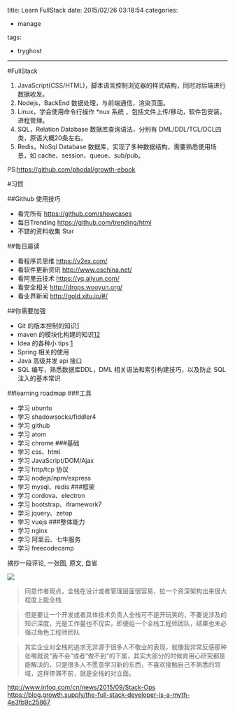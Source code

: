 title: Learn FullStack
date: 2015/02/26 03:18:54
categories:

 - manage 


tags:

- tryghost

---

#FullStack

   1. JavaScript(CSS/HTML)，脚本语言控制浏览器的样式结构，同时对后端进行数据收发。
   2. Nodejs，BackEnd 数据处理，与前端通信，渲染页面。
   3. Linux，学会使用命令行操作 *nux 系统 ，包括文件上传/移动，软件包安装，进程管理。
   4. SQL，Relation Database 数据库查询语法，分别有 DML/DDL/TCL/DCL四类，原语大概20条左右。
   5. Redis，NoSql Database 数据库，实现了多种数据结构，需要熟悉使用场景，如 cache、session、queue、sub/pub。

PS:https://github.com/phodal/growth-ebook
    

#习惯
 
##Github 使用技巧

 * 看完所有 https://github.com/showcases
 * 每日Trending https://github.com/trending/html
 * 不错的资料收集 Star

##每日晨读

 * 看程序员思维 https://v2ex.com/
 * 看软件更新资讯 http://www.oschina.net/
 * 看阿里云技术 https://yq.aliyun.com/
 * 看安全相关 http://drops.wooyun.org/
 * 看业界新闻 http://gold.xitu.io/#/
 
##你需要加强

 * Git 的版本控制的知识[1](https://github.com/oldratlee/translations/tree/master/git-workflows-and-tutorials)
 * maven 的模块化构建的知识[1](http://wiki.jikexueyuan.com/project/maven/)[2](http://www.infoq.com/cn/maven-practice)
 * Idea 的各种小 tips [1](https://github.com/judasn/IntelliJ-IDEA-Tutorial/)
 * Spring 相关的使用
 * Java 高级并发 api 接口 
 * SQL 编写，熟悉数据库DDL，DML 相关语法和索引构建技巧，以及防止 SQL 注入的基本常识


##learning roadmap
###工具
* 学习 ubuntu
* 学习 shadowsocks/fiddler4
* 学习 github
* 学习 atom
* 学习 chrome
###基础
* 学习 css、html
* 学习 JavaScript/DOM/Ajax
* 学习 http/tcp 协议
* 学习 nodejs/npm/express
* 学习 mysql、redis
###框架
* 学习 cordova、electron
* 学习 bootstrap、iframework7
* 学习 jquery、zetop
* 学习 vuejs
###整体能力
* 学习 nginx
* 学习 阿里云、七牛服务
* 学习 freecodecamp


摘抄一段评论, 一张图, 原文, 自省

![](https://dn-zuoyun.qbox.me/image/7/da/4b6cb1599cf270f5cca3acd6d769d.png)

>同意作者观点，全栈在设计或者管理层面很容易，拉一个资深架构出来很大程度上能全栈

>但是要让一个开发或者具体技术负责人全栈可不是开玩笑的，不要说涉及的知识深度，光是工作量也不现实，即便组一个全栈工程师团队，结果也未必强过角色工程师团队

>其实企业对全栈的追求无非源于很多人不敬业的表现，就像我非常反感那种张嘴就说“我不会”或者“做不到”的下属，其实大部分的时候肯用心研究都是能解决的，只是很多人不愿意学习新的东西，不喜欢接触自己不熟悉的领域，这样停滞不前，就是全栈的对立面。



http://www.infoq.com/cn/news/2015/09/Stack-Ops
https://blog.growth.supply/the-full-stack-developer-is-a-myth-4e3fb9c25867

  

 




